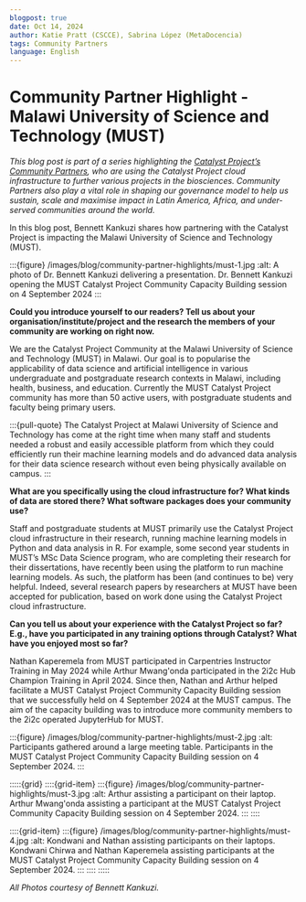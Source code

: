 ```yaml
---
blogpost: true
date: Oct 14, 2024
author: Katie Pratt (CSCCE), Sabrina López (MetaDocencia)
tags: Community Partners
language: English
---
```


# Community Partner Highlight - Malawi University of Science and Technology (MUST)

*This blog post is part of a series highlighting the [Catalyst Project’s Community Partners](../current-community-partners.md), who are using the Catalyst Project cloud infrastructure to further various projects in the biosciences. Community Partners also play a vital role in shaping our governance model to help us sustain, scale and maximise impact in Latin America, Africa, and under-served communities around the world.*

In this blog post, Bennett Kankuzi shares how partnering with the Catalyst Project is impacting the Malawi University of Science and Technology (MUST).

:::{figure} /images/blog/community-partner-highlights/must-1.jpg
:alt: A photo of Dr. Bennett Kankuzi delivering a presentation.
Dr. Bennett Kankuzi opening the MUST Catalyst Project Community Capacity Building session on 4 September 2024
:::

**Could you introduce yourself to our readers? Tell us about your organisation/institute/project and the research the members of your community are working on right now.**

We are the Catalyst Project Community at the Malawi University of Science and Technology (MUST) in Malawi. Our goal is to popularise the applicability of data science and artificial intelligence in various undergraduate and postgraduate research contexts in Malawi, including health, business, and education. Currently the MUST Catalyst Project community has more than 50 active users, with postgraduate students and faculty being primary users.

:::{pull-quote}
The Catalyst Project at Malawi University of Science and Technology has come at the right time when many staff and students needed a robust and easily accessible platform from which they could efficiently run their machine learning models and do advanced data analysis for their data science research without even being physically available on campus.
:::

**What are you specifically using the cloud infrastructure for? What kinds of data are stored there? What software packages does your community use?**

Staff and postgraduate students at MUST primarily use the Catalyst Project cloud infrastructure in their research, running machine learning models in Python and data analysis in R. For example, some second year students in MUST’s MSc Data Science program, who are completing their research for their dissertations, have recently been using the platform to run machine learning models. As such, the platform has been (and continues to be) very helpful. Indeed, several research papers by researchers at MUST have been accepted for publication, based on work done using the Catalyst Project cloud infrastructure. 

**Can you tell us about your experience with the Catalyst Project so far? E.g., have you participated in any training options through Catalyst? What have you enjoyed most so far?**

Nathan Kaperemela from MUST participated in Carpentries Instructor Training in May 2024 while Arthur Mwang'onda participated in the 2i2c Hub Champion Training in April 2024. Since then, Nathan and Arthur helped facilitate a MUST Catalyst Project Community Capacity Building session that we successfully held on 4 September 2024 at the MUST campus. The aim of the capacity building was to introduce more community members to the 2i2c operated JupyterHub for MUST.

:::{figure} /images/blog/community-partner-highlights/must-2.jpg
:alt: Participants gathered around a large meeting table.
Participants in the MUST Catalyst Project Community Capacity Building session on 4 September 2024. 
:::

:::::{grid}
::::{grid-item}
:::{figure} /images/blog/community-partner-highlights/must-3.jpg
:alt: Arthur assisting a participant on their laptop.
Arthur Mwang'onda assisting a participant at the MUST Catalyst Project Community Capacity Building session on 4 September 2024.
:::
::::

::::{grid-item}
:::{figure} /images/blog/community-partner-highlights/must-4.jpg
:alt: Kondwani and Nathan assisting participants on their laptops.
Kondwani Chirwa and Nathan Kaperemela assisting participants at the MUST Catalyst Project Community Capacity Building session on 4 September 2024.
:::
::::
:::::

*All Photos courtesy of Bennett Kankuzi.*